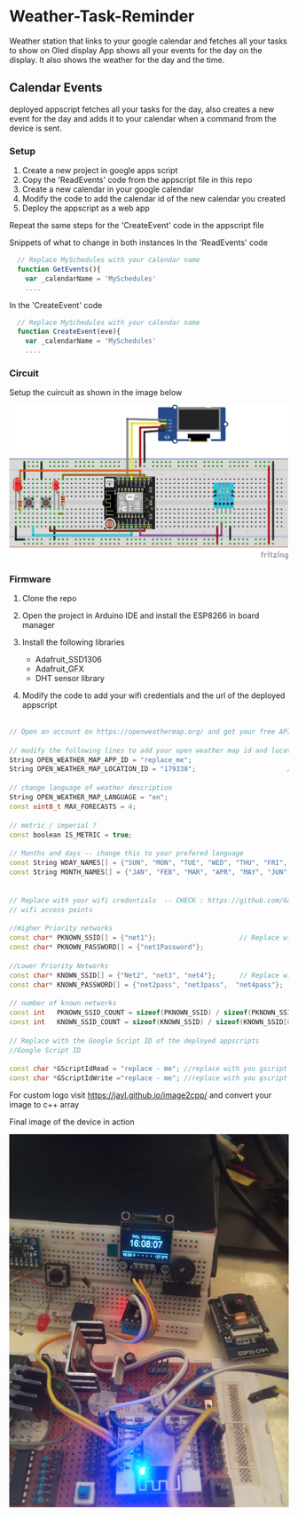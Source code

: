 # Weather-Task-Reminder
Weather station that links to your google calendar and fetches all your tasks to show on Oled display
App shows all your events for the day on the display. It also shows the weather for the day and the time.

## Calendar Events
deployed appscript fetches all your tasks for the day, also creates a new event for the day and adds it to your calendar when a command from the device is sent. 
### Setup

1. Create a new project in google apps script
2. Copy the 'ReadEvents' code from the appscript file in this repo
3. Create a new calendar in your google calendar
4. Modify the code to add the calendar id of the new calendar you created
5. Deploy the appscript as a web app

Repeat the same steps for the 'CreateEvent' code in the appscript file

Snippets of what to change in both instances
In the 'ReadEvents' code

```javascript 
  // Replace MySchedules with your calendar name
  function GetEvents(){   
    var _calendarName = 'MySchedules'  
    ....
```

In the 'CreateEvent' code

```javascript 
  // Replace MySchedules with your calendar name
  function CreateEvent(eve){
    var _calendarName = 'MySchedules'  
    ....
```

### Circuit 

Setup the cuircuit as shown in the image below

![Circuit](/Assets/Circuit/CIRCUIT_bb.png)

### Firmware

1. Clone the repo
2. Open the project in Arduino IDE and install the ESP8266 in board manager
3. Install the following libraries
    - Adafruit_SSD1306
    - Adafruit_GFX    
    - DHT sensor library 

4. Modify the code to add your wifi credentials and the url of the deployed appscript

```c++

// Open an account on https://openweathermap.org/ and get your free API key

// modify the following lines to add your open weather map id and location
String OPEN_WEATHER_MAP_APP_ID = "replace_me";
String OPEN_WEATHER_MAP_LOCATION_ID = "179330";                       //juja

// change language of weather description
String OPEN_WEATHER_MAP_LANGUAGE = "en";
const uint8_t MAX_FORECASTS = 4;

// metric / imperial ?
const boolean IS_METRIC = true;

// Months and days -- change this to your prefered language
const String WDAY_NAMES[] = {"SUN", "MON", "TUE", "WED", "THU", "FRI", "SAT"};
const String MONTH_NAMES[] = {"JAN", "FEB", "MAR", "APR", "MAY", "JUN", "JUL", "AUG", "SEP", "OCT", "NOV", "DEC"};


// Replace with your wifi credentials  -- CHECK : https://github.com/GavinsMJ/uC-uP-Tricks-and-Cheats/tree/main/MultiWiFiConnect    for more information
// wifi access points

//Higher Priority networks
const char* PKNOWN_SSID[] = {"net1"};                     // Replace with your network names
const char* PKNOWN_PASSWORD[] = {"net1Password"};

//Lower Priority Networks
const char* KNOWN_SSID[] = {"Net2", "net3", "net4"};      // Replace with your network names
const char* KNOWN_PASSWORD[] = {"net2pass", "net3pass",  "net4pass"};

// number of known networks
const int   PKNOWN_SSID_COUNT = sizeof(PKNOWN_SSID) / sizeof(PKNOWN_SSID[0]); 
const int   KNOWN_SSID_COUNT = sizeof(KNOWN_SSID) / sizeof(KNOWN_SSID[0]); 

// Replace with the Google Script ID of the deployed appscripts
//Google Script ID

const char *GScriptIdRead = "replace - me"; //replace with you gscript id for reading the calendar
const char *GScriptIdWrite ="replace - me"; //replace with you gscript id for writing the calendar

```


For custom logo visit https://javl.github.io/image2cpp/ and convert your image to c++ array

Final image of the device in action

![Device](/Assets/images/START.jpeg)
